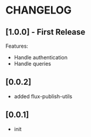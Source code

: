 # CHANGELOG

## [1.0.0] - First Release
Features:
* Handle authentication
* Handle queries

## [0.0.2]
* added flux-publish-utils

## [0.0.1]
* init